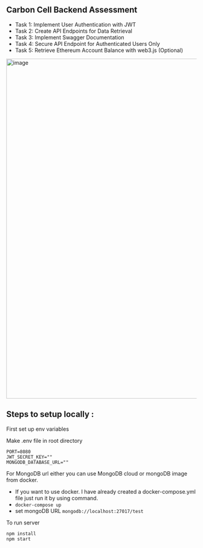 ## Carbon Cell Backend Assessment

- Task 1: Implement User Authentication with JWT
- Task 2: Create API Endpoints for Data Retrieval
- Task 3: Implement Swagger Documentation
- Task 4: Secure API Endpoint for Authenticated Users Only
- Task 5: Retrieve Ethereum Account Balance with web3.js (Optional)


<img width="900" alt="image" src="https://github.com/A158-debug/Carbon-Cell-Backend-Assessment/assets/76657113/14f7915e-0535-4eb5-ba40-53d2dc8ce892">

## Steps to setup locally :

First set up env variables

Make .env file in root directory
```
PORT=8080   
JWT_SECRET_KEY=""
MONGODB_DATABASE_URL=""
```
For MongoDB url either you can use MongoDB cloud or mongoDB image from docker.
- If you want to use docker. I have already created a docker-compose.yml file just run it by using command.
-  ```docker-compose up```
-  set mongoDB URL ```mongodb://localhost:27017/test```

To run server
```
npm install
npm start
```
